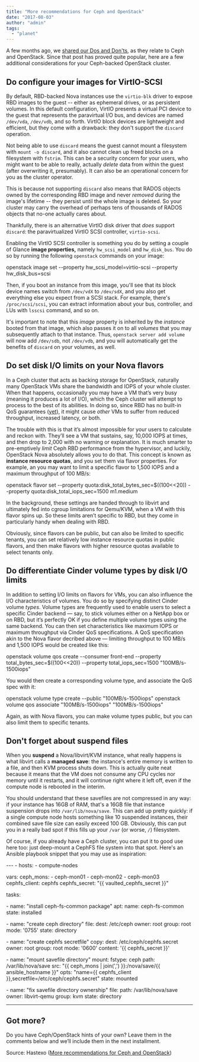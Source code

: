 ```yaml
---
title: "More recommendations for Ceph and OpenStack"
date: "2017-08-03"
author: "admin"
tags: 
  - "planet"
---
```


A few months ago, we [shared our Dos and Don'ts](https://www.hastexo.com/resources/hints-and-kinks/dos-donts-ceph-openstack/), as they relate to Ceph and OpenStack. Since that post has proved quite popular, here are a few additional considerations for your Ceph-backed OpenStack cluster.

## Do configure your images for VirtIO-SCSI

By default, RBD-backed Nova instances use the `virtio-blk` driver to expose RBD images to the guest -- either as ephemeral drives, or as persistent volumes. In this default configuration, VirtIO presents a virtual PCI device to the guest that represents the paravirtual I/O bus, and devices are named `/dev/vda`, `/dev/vdb`, and so forth. VirtIO block devices are lightweight and efficient, but they come with a drawback: they don't support the `discard` operation.

Not being able to use `discard` means the guest cannot mount a filesystem with `mount -o discard`, and it also cannot clean up freed blocks on a filesystem with `fstrim`. This can be a security concern for your users, who might want to be able to really, actually _delete_ data from within the guest (after overwriting it, presumably). It can also be an operational concern for you as the cluster operator.

This is because not supporting `discard` also means that RADOS objects owned by the corresponding RBD image and never _removed_ during the image's lifetime -- they persist until the whole image is deleted. So your cluster may carry the overhead of perhaps tens of thousands of RADOS objects that no-one actually cares about.

Thankfully, there is an alternative VirtIO disk driver that _does_ support `discard`: the paravirtualized VirtIO SCSI controller, `virtio-scsi`.

Enabling the VirtIO SCSI controller is something you do by setting a couple of Glance **image properties,** namely `hw_scsi_model` and `hw_disk_bus`. You do so by running the following `openstack` commands on your image:

openstack image set 
  --property hw\_scsi\_model\=virtio-scsi 
  --property hw\_disk\_bus\=scsi 
  <name or ID of your image>

Then, if you boot an instance from this image, you'll see that its block device names switch from `/dev/vdX` to `/dev/sdX`, and you also get everything else you expect from a SCSI stack. For example, there's `/proc/scsi/scsi`, you can extract information about your bus, controller, and LUs with `lsscsi` command, and so on.

It's important to note that this _image_ property is inherited by the _instance_ booted from that image, which also passes it on to all _volumes_ that you may subsequently attach to that instance. Thus, `openstack server add volume` will now add `/dev/sdb`, not `/dev/vdb`, and you will automatically get the benefits of `discard` on your volumes, as well.

## Do set disk I/O limits on your Nova flavors

In a Ceph cluster that acts as backing storage for OpenStack, naturally many OpenStack VMs share the bandwidth and IOPS of your whole cluster. When that happens, occasionally you may have a VM that’s very busy (meaning it produces a lot of I/O), which the Ceph cluster will attempt to process to the best of its abilities. In doing so, since RBD has no built-in QoS guarantees ([yet](http://tracker.ceph.com/projects/ceph/wiki/Add_QoS_capacity_to_librbd)), it might cause _other_ VMs to suffer from reduced throughput, increased latency, or both.

The trouble with this is that it’s almost impossible for your users to calculate and reckon with. They’ll see a VM that sustains, say, 10,000 IOPS at times, and then drop to 2,000 with no warning or explanation. It is much smarter to pre-emptively _limit_ Ceph RBD performance from the hypervisor, and luckily, OpenStack Nova absolutely allows you to do that. This concept is known as **instance resource quotas**, and you set them via flavor properties. For example, an you may want to limit a specific flavor to 1,500 IOPS and a maximum throughput of 100 MB/s:

openstack flavor set 
  --property quota:disk\_total\_bytes\_sec\=$((100<<20))
  --property quota:disk\_total\_iops\_sec\=1500
  m1.medium

In the background, these settings are handed through to libvirt and ultimately fed into cgroup limitations for Qemu/KVM, when a VM with this flavor spins up. So these limits aren’t specific to RBD, but they come in particularly handy when dealing with RBD.

Obviously, since flavors can be public, but can also be limited to specific tenants, you can set relatively low instance resource quotas in public flavors, and then make flavors with higher resource quotas available to select tenants only.

## Do differentiate Cinder volume types by disk I/O limits

In addition to setting I/O limits on flavors for VMs, you can also influence the I/O characteristics of volumes. You do so by specifying distinct Cinder volume _types_. Volume types are frequently used to enable users to select a specific Cinder backend — say, to stick volumes either on a NetApp box or on RBD, but it’s perfectly OK if you define multiple volume types using the same backend. You can then set characteristics like maximum IOPS or maximum throughput via Cinder QoS specifications. A QoS specification akin to the Nova flavor decribed above — limiting throughput to 100 MB/s and 1,500 IOPS would be created like this:

openstack volume qos create 
  --consumer front-end
  --property total\_bytes\_sec\=$((100<<20)) 
  --property total\_iops\_sec\=1500 
  "100MB/s-1500iops"

You would then create a corresponding volume type, and associate the QoS spec with it:

openstack volume type create 
  --public 
  "100MB/s-1500iops"
openstack volume qos associate 
  "100MB/s-1500iops" 
  "100MB/s-1500iops"

Again, as with Nova flavors, you can make volume types public, but you can also limit them to specific tenants.

## Don't forget about suspend files

When you **suspend** a Nova/libvirt/KVM instance, what really happens is what libvirt calls a **managed save**: the instance's entire memory is written to a file, and then KVM process shuts down. This is actually quite neat because it means that the VM does not consume any CPU cycles nor memory until it restarts, and it will continue right where it left off, even if the compute node is rebooted in the interim.

You should understand that these savefiles are not compressed in any way: if your instance has 16GB of RAM, that's a 16GB file that instance suspension drops into `/var/lib/nova/save`. This can add up pretty quickly: if a single compute node hosts something like 10 suspended instances, their combined save file size can easily exceed 100 GB. Obviously, this can put you in a really bad spot if this fills up your `/var` (or worse, `/`) filesystem.

Of course, if you already have a Ceph cluster, you can put it to good use here too: just deep-mount a CephFS file system into that spot. Here's an Ansible playbook snippet that you may use as inspiration:

\---
\- hosts:
  \- compute-nodes

  vars:
    ceph\_mons:
      \- ceph-mon01
      \- ceph-mon02
      \- ceph-mon03
    cephfs\_client: cephfs
    cephfs\_secret: "{{ vaulted\_cephfs\_secret }}"

  tasks:

  \- name: "install ceph-fs-common package"
    apt:
      name: ceph-fs-common
      state: installed

  \- name: "create ceph directory"
    file:
      dest: /etc/ceph
      owner: root
      group: root
      mode: '0755'
      state: directory

  \- name: "create cephfs secretfile"
    copy:
      dest: /etc/ceph/cephfs.secret
      owner: root
      group: root
      mode: '0600'
      content: '{{ cephfs\_secret }}'

  \- name: "mount savefile directory"
    mount:
      fstype: ceph
      path: /var/lib/nova/save
      src: "{{ ceph\_mons | join(',') }}:/nova/save/{{ ansible\_hostname }}"
      opts: "name={{ cephfs\_client }},secretfile=/etc/ceph/cephfs.secret"
      state: mounted

  \- name: "fix savefile directory ownership"
    file:
      path: /var/lib/nova/save
      owner: libvirt-qemu
      group: kvm
      state: directory

* * *

## Got more?

Do you have Ceph/OpenStack hints of your own? Leave them in the comments below and we’ll include them in the next installment.

Source: Hastexo ([More recommendations for Ceph and OpenStack](https://www.hastexo.com/resources/hints-and-kinks/more-recommendations-ceph-openstack/))
